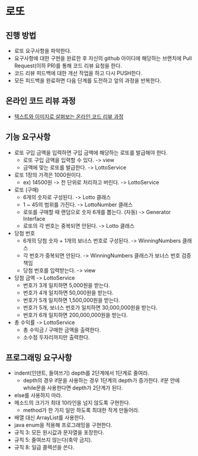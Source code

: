 # 로또
## 진행 방법
* 로또 요구사항을 파악한다.
* 요구사항에 대한 구현을 완료한 후 자신의 github 아이디에 해당하는 브랜치에 Pull Request(이하 PR)를 통해 코드 리뷰 요청을 한다.
* 코드 리뷰 피드백에 대한 개선 작업을 하고 다시 PUSH한다.
* 모든 피드백을 완료하면 다음 단계를 도전하고 앞의 과정을 반복한다.

## 온라인 코드 리뷰 과정
* [텍스트와 이미지로 살펴보는 온라인 코드 리뷰 과정](https://github.com/next-step/nextstep-docs/tree/master/codereview)

## 기능 요구사항
- 로또 구입 금액을 입력하면 구입 금액에 해당하는 로또를 발급해야 한다.
  - 로또 구입 금액을 입력할 수 있다. -> view
  - 금액에 맞는 로또를 발급한다. -> LottoService
- 로또 1장의 가격은 1000원이다.
  - ex) 14500원 -> 천 단위로 처리하고 버린다. -> LottoService
- 로또 (구매)
  - 6개의 숫자로 구성된다. -> Lotto 클래스
  - 1 ~ 45의 범위를 가진다. -> LottoNumber 클래스
  - 로또를 구매할 때 랜덤으로 숫자 6개를 뽑는다. (자동) -> Generator Interface
  - 로또의 각 번호는 중복되면 안된다. -> Lotto 클래스
- 당첨 번호
  - 6개의 당첨 숫자 + 1개의 보너스 번호로 구성된다. -> WinningNumbers 클래스
  - 각 번호가 중복되면 안된다. -> WinningNumbers 클래스가 보너스 번호 검증 책임
  - 당첨 번호를 입력받는다. -> view
- 당첨 금액 -> LottoService
  - 번호가 3개 일치하면 5,000원을 받는다.
  - 번호가 4개 일치하면 50,000원을 받는다.
  - 번호가 5개 일치하면 1,500,000원을 받는다.
  - 번호가 5개, 보너스 번호가 일치하면 30,000,000원을 받는다.
  - 번호가 6개 일치하면 200,000,000원을 받는다.
- 총 수익률 -> LottoService
  - 총 수익금 / 구매한 금액을 출력한다.
  - 소수점 두자리까지만 출력한다.

## 프로그래밍 요구사항
- indent(인덴트, 들여쓰기) depth를 2단계에서 1단계로 줄여라.
  - depth의 경우 if문을 사용하는 경우 1단계의 depth가 증가한다. if문 안에 while문을 사용한다면 depth가 2단계가 된다.
- else를 사용하지 마라.
- 메소드의 크기가 최대 10라인을 넘지 않도록 구현한다.
  - method가 한 가지 일만 하도록 최대한 작게 만들어라.
- 배열 대신 ArrayList를 사용한다.
- java enum을 적용해 프로그래밍을 구현한다.
- 규칙 3: 모든 원시값과 문자열을 포장한다.
- 규칙 5: 줄여쓰지 않는다(축약 금지).
- 규칙 8: 일급 콜렉션을 쓴다.
